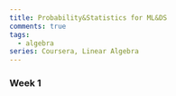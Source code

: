 ```yaml
---
title: Probability&Statistics for ML&DS
comments: true
tags:
  - algebra
series: Coursera, Linear Algebra
---
```




### Week 1

